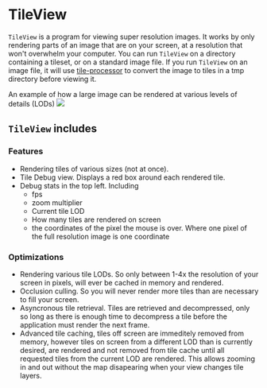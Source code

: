 # TileView
 
`TileView` is a program for viewing super resolution images. It works by only rendering parts of an image that are on your screen, at a resolution that won't overwhelm your computer. You can run `TileView` on a directory containing a tileset, or on a standard image file. If you run `TileView` on an image file, it will use [tile-processor](https://github.com/sloganking/tile-processor) to convert the image to tiles in a tmp directory before viewing it.

An example of how a large image can be rendered at various levels of details (LODs)
![](https://raw.githubusercontent.com/banesullivan/localtileserver/main/imgs/tile-diagram.gif)


 ## `TileView` includes 

### Features
- Rendering tiles of various sizes (not at once).
- Tile Debug view. Displays a red box around each rendered tile.
- Debug stats in the top left. Including
  - fps
  - zoom multiplier
  - Current tile LOD
  - How many tiles are rendered on screen
  - the coordinates of the pixel the mouse is over. Where one pixel of the full resolution image is one coordinate
### Optimizations
- Rendering various tile LODs. So only between 1-4x the resolution of your screen in pixels, will ever be cached in memory and rendered.
- Occlusion culling. So you will never render more tiles than are necessary to fill your screen.
- Asyncronous tile retrieval. Tiles are retrieved and decompressed, only so long as there is enough time to decompress a tile before the application must render the next frame.
- Advanced tile caching, tiles off screen are immeditely removed from memory, however tiles on screen from a different LOD than is currently desired, are rendered and not removed from tile cache until all requested tiles from the current LOD are rendered. This allows zooming in and out without the map disapearing when your view changes tile layers.


